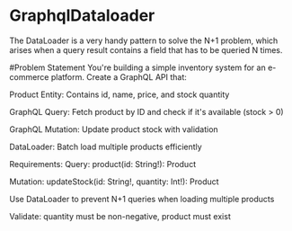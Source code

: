 # GraphqlDataloader
The DataLoader is a very handy pattern to solve the N+1 problem, which arises when a query result contains a field that has to be queried N times.

#Problem Statement
You're building a simple inventory system for an e-commerce platform. Create a GraphQL API that:

Product Entity: Contains id, name, price, and stock quantity

GraphQL Query: Fetch product by ID and check if it's available (stock > 0)

GraphQL Mutation: Update product stock with validation

DataLoader: Batch load multiple products efficiently

Requirements:
Query: product(id: String!): Product

Mutation: updateStock(id: String!, quantity: Int!): Product

Use DataLoader to prevent N+1 queries when loading multiple products

Validate: quantity must be non-negative, product must exist
